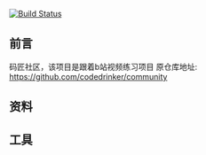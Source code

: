 [![Build Status](https://travis-ci.org/michaelliao/openweixin.svg?branch=master)](https://travis-ci.org/michaelliao/openweixin)
## 前言
码匠社区，该项目是跟着b站视频练习项目
原仓库地址: https://github.com/codedrinker/community
## 资料
## 工具